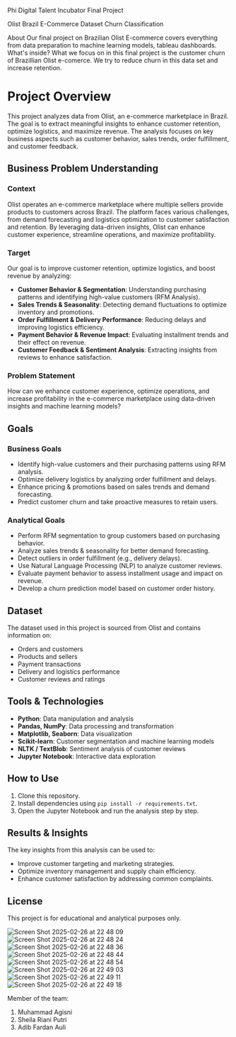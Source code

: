 Phi Digital Talent Incubator Final Project

Olist Brazil E-Commerce Dataset
Churn Classification

About
Our final project on Brazilian Olist E-commerce covers everything from data preparation to machine learning models, tableau dashboards.
What's inside?
What we focus on in this final project is the customer churn of Brazillian Olist e-comerce. We try to reduce churn in this data set and increase retention.

# Project Overview
This project analyzes data from Olist, an e-commerce marketplace in Brazil. The goal is to extract meaningful insights to enhance customer retention, optimize logistics, and maximize revenue. The analysis focuses on key business aspects such as customer behavior, sales trends, order fulfillment, and customer feedback.

## Business Problem Understanding

### Context
Olist operates an e-commerce marketplace where multiple sellers provide products to customers across Brazil. The platform faces various challenges, from demand forecasting and logistics optimization to customer satisfaction and retention. By leveraging data-driven insights, Olist can enhance customer experience, streamline operations, and maximize profitability.

### Target
Our goal is to improve customer retention, optimize logistics, and boost revenue by analyzing:
- **Customer Behavior & Segmentation**: Understanding purchasing patterns and identifying high-value customers (RFM Analysis).
- **Sales Trends & Seasonality**: Detecting demand fluctuations to optimize inventory and promotions.
- **Order Fulfillment & Delivery Performance**: Reducing delays and improving logistics efficiency.
- **Payment Behavior & Revenue Impact**: Evaluating installment trends and their effect on revenue.
- **Customer Feedback & Sentiment Analysis**: Extracting insights from reviews to enhance satisfaction.

### Problem Statement
How can we enhance customer experience, optimize operations, and increase profitability in the e-commerce marketplace using data-driven insights and machine learning models?

## Goals

### Business Goals
- Identify high-value customers and their purchasing patterns using RFM analysis.
- Optimize delivery logistics by analyzing order fulfillment and delays.
- Enhance pricing & promotions based on sales trends and demand forecasting.
- Predict customer churn and take proactive measures to retain users.

### Analytical Goals
- Perform RFM segmentation to group customers based on purchasing behavior.
- Analyze sales trends & seasonality for better demand forecasting.
- Detect outliers in order fulfillment (e.g., delivery delays).
- Use Natural Language Processing (NLP) to analyze customer reviews.
- Evaluate payment behavior to assess installment usage and impact on revenue.
- Develop a churn prediction model based on customer order history.

## Dataset
The dataset used in this project is sourced from Olist and contains information on:
- Orders and customers
- Products and sellers
- Payment transactions
- Delivery and logistics performance
- Customer reviews and ratings

## Tools & Technologies
- **Python**: Data manipulation and analysis
- **Pandas, NumPy**: Data processing and transformation
- **Matplotlib, Seaborn**: Data visualization
- **Scikit-learn**: Customer segmentation and machine learning models
- **NLTK / TextBlob**: Sentiment analysis of customer reviews
- **Jupyter Notebook**: Interactive data exploration

## How to Use
1. Clone this repository.
2. Install dependencies using `pip install -r requirements.txt`.
3. Open the Jupyter Notebook and run the analysis step by step.

## Results & Insights
The key insights from this analysis can be used to:
- Improve customer targeting and marketing strategies.
- Optimize inventory management and supply chain efficiency.
- Enhance customer satisfaction by addressing common complaints.
  
## License
This project is for educational and analytical purposes only.



![Screen Shot 2025-02-26 at 22 48 09](https://github.com/user-attachments/assets/747be26d-f82f-4750-bcca-4513d6e2d38b)
![Screen Shot 2025-02-26 at 22 48 24](https://github.com/user-attachments/assets/d587d928-8ac0-457b-800f-98377b0cc784)
![Screen Shot 2025-02-26 at 22 48 36](https://github.com/user-attachments/assets/9a95fa71-969b-45c8-8d14-824243a36d26)
![Screen Shot 2025-02-26 at 22 48 44](https://github.com/user-attachments/assets/7a13ef07-af53-4c59-9948-71f34f406303)
![Screen Shot 2025-02-26 at 22 48 54](https://github.com/user-attachments/assets/3eedc541-59a4-4202-95ac-8ec7a6bf1c46)
![Screen Shot 2025-02-26 at 22 49 03](https://github.com/user-attachments/assets/b7f961e9-b152-4580-a708-d82c780d1e88)
![Screen Shot 2025-02-26 at 22 49 11](https://github.com/user-attachments/assets/ecebdd98-75e2-4c5f-bc36-ebaa4d4e485a)
![Screen Shot 2025-02-26 at 22 49 18](https://github.com/user-attachments/assets/f7892ef3-89b9-45ac-908a-17e8ba6cff59)

Member of the team:
1. Muhammad Agisni
2. Sheila Riani Putri
3. Adib Fardan Auli

